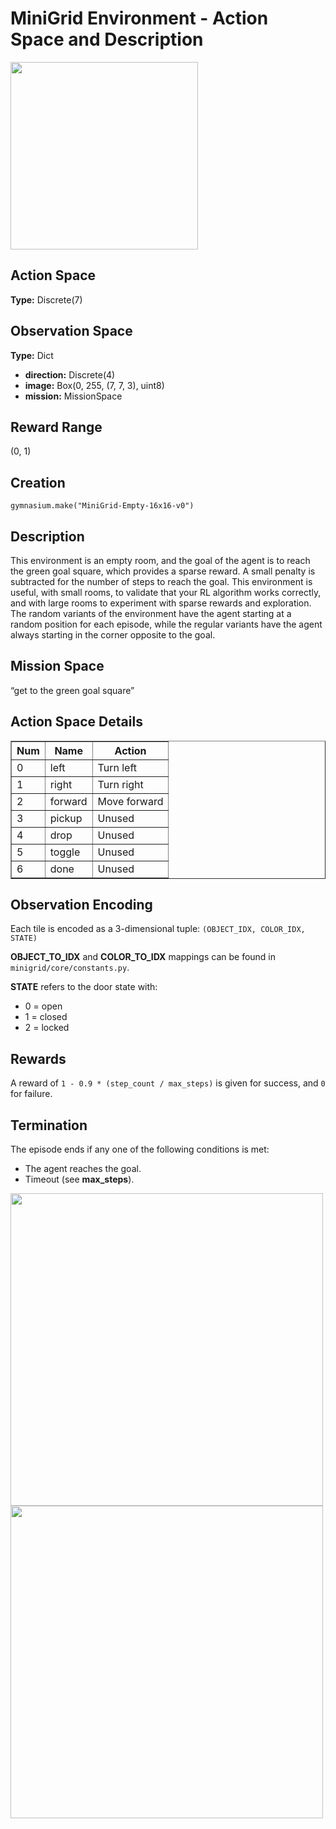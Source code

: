 <h1>MiniGrid Environment - Action Space and Description</h1>

   <img src="https://camo.githubusercontent.com/4c91fc8f5469c3a6bd9fad7c04c2f6297b369cf0db200f26f7e42f31bfd83093/68747470733a2f2f692e696d6775722e636f6d2f346c43774c38672e676966" height=300px width=300px>

<h2>Action Space</h2>
    <p><strong>Type:</strong> Discrete(7)</p>

   <h2>Observation Space</h2>
    <p><strong>Type:</strong> Dict</p>
    <ul>
        <li><strong>direction:</strong> Discrete(4)</li>
        <li><strong>image:</strong> Box(0, 255, (7, 7, 3), uint8)</li>
        <li><strong>mission:</strong> MissionSpace</li>
    </ul>

   <h2>Reward Range</h2>
    <p>(0, 1)</p>

   <h2>Creation</h2>
    <pre><code>gymnasium.make("MiniGrid-Empty-16x16-v0")</code></pre>

   <h2>Description</h2>
    <p>This environment is an empty room, and the goal of the agent is to reach the green goal square, which provides a sparse reward. A small penalty is subtracted for the number of steps to reach the goal. This environment is useful, with small rooms, to validate that your RL algorithm works correctly, and with large rooms to experiment with sparse rewards and exploration. The random variants of the environment have the agent starting at a random position for each episode, while the regular variants have the agent always starting in the corner opposite to the goal.</p>

   <h2>Mission Space</h2>
    <p>“get to the green goal square”</p>

   <h2>Action Space Details</h2>
    <table border="1">
        <tr>
            <th>Num</th>
            <th>Name</th>
            <th>Action</th>
        </tr>
        <tr>
            <td>0</td>
            <td>left</td>
            <td>Turn left</td>
        </tr>
        <tr>
            <td>1</td>
            <td>right</td>
            <td>Turn right</td>
        </tr>
        <tr>
            <td>2</td>
            <td>forward</td>
            <td>Move forward</td>
        </tr>
        <tr>
            <td>3</td>
            <td>pickup</td>
            <td>Unused</td>
        </tr>
        <tr>
            <td>4</td>
            <td>drop</td>
            <td>Unused</td>
        </tr>
        <tr>
            <td>5</td>
            <td>toggle</td>
            <td>Unused</td>
        </tr>
        <tr>
            <td>6</td>
            <td>done</td>
            <td>Unused</td>
        </tr>
    </table>

   <h2>Observation Encoding</h2>
    <p>Each tile is encoded as a 3-dimensional tuple: <code>(OBJECT_IDX, COLOR_IDX, STATE)</code></p>
    <p><strong>OBJECT_TO_IDX</strong> and <strong>COLOR_TO_IDX</strong> mappings can be found in <code>minigrid/core/constants.py</code>.</p>
    <p><strong>STATE</strong> refers to the door state with:</p>
    <ul>
        <li>0 = open</li>
        <li>1 = closed</li>
        <li>2 = locked</li>
    </ul>

   <h2>Rewards</h2>
    <p>A reward of <code>1 - 0.9 * (step_count / max_steps)</code> is given for success, and <code>0</code> for failure.</p>

   <h2>Termination</h2>
    <p>The episode ends if any one of the following conditions is met:</p>
    <ul>
        <li>The agent reaches the goal.</li>
        <li>Timeout (see <strong>max_steps</strong>).</li>
    </ul>

<img src="https://camo.githubusercontent.com/58565c007abc6833ce67aef88ca8f16f4a1f001049e37a6864debb74f2cf1750/68747470733a2f2f692e696d6775722e636f6d2f7370516a6d4f622e706e67 " height="500px" >

<img src="https://camo.githubusercontent.com/d8d56d1bc76b1f947d193d169179d1ae6b49c8cadc79fdc4338c6e036fc1a579/68747470733a2f2f692e696d6775722e636f6d2f6b58614f5464352e706e67" height="500px">